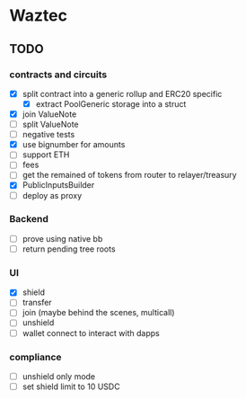 # Waztec

## TODO

### contracts and circuits

- [x] split contract into a generic rollup and ERC20 specific
  - [x] extract PoolGeneric storage into a struct
- [x] join ValueNote
- [ ] split ValueNote
- [ ] negative tests
- [x] use bignumber for amounts
- [ ] support ETH
- [ ] fees
- [ ] get the remained of tokens from router to relayer/treasury
- [x] PublicInputsBuilder
- [ ] deploy as proxy

### Backend

- [ ] prove using native bb
- [ ] return pending tree roots

### UI

- [x] shield
- [ ] transfer
- [ ] join (maybe behind the scenes, multicall)
- [ ] unshield
- [ ] wallet connect to interact with dapps

### compliance

- [ ] unshield only mode
- [ ] set shield limit to 10 USDC
